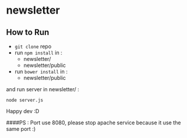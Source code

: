 # newsletter

## How to Run

- `git clone` repo
- run `npm install` in : 
    - newsletter/
    - newsletter/public
- run `bower install` in : 
    - newsletter/public

and run server in newsletter/ : 

`node server.js`

Happy dev :D

####PS : Port use 8080, please stop apache service because it use the same port :)
